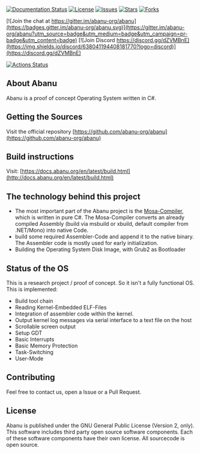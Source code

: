 [![Documentation Status](https://readthedocs.org/projects/abanu/badge/?version=latest)](http://docs.abanu.org/en/latest/?badge=latest) [![License][github-license]][github-license-link]  [![Issues][github-issues]][github-issues-link]  [![Stars][github-stars]][github-stars-link]  [![Forks][github-forks]][github-forks-link]

[github-forks]: https://img.shields.io/github/forks/abanu-org/abanu.svg
[github-forks-link]: https://github.com/abanu-org/abanu/network
[github-stars]: https://img.shields.io/github/stars/abanu-org/abanu.svg
[github-stars-link]: https://github.com/abanu-org/abanu/stargazers
[github-issues]: https://img.shields.io/github/issues/abanu-org/abanu.svg
[github-issues-link]: https://github.com/abanu-org/abanu/issues
[github-license]: https://img.shields.io/badge/license-GPL-blue.svg
[github-license-link]: https://raw.githubusercontent.com/abanu-org/abanu/master/LICENSE.txt
[![Join the chat at https://gitter.im/abanu-org/abanu](https://badges.gitter.im/abanu-org/abanu.svg)](https://gitter.im/abanu-org/abanu?utm_source=badge&utm_medium=badge&utm_campaign=pr-badge&utm_content=badge)
[![Join Discord https://discord.gg/dZVMBnE](https://img.shields.io/discord/638041194408181770?logo=discord)](https://discord.gg/dZVMBnE)

[![Actions Status](https://github.com/abanu-org/abanu/workflows/Abanu%20Testing/badge.svg)](https://github.com/abanu-org/abanu/actions)

## About Abanu

Abanu is a proof of concept Operating System written in C#.

## Getting the Sources

Visit the official repository [https://github.com/abanu-org/abanu](https://github.com/abanu-org/abanu)

## Build instructions

Visit: [https://docs.abanu.org/en/latest/build.html](http://docs.abanu.org/en/latest/build.html)

## The technology behind this project

- The most important part of the Abanu project is the [Mosa-Compiler](https://github.com/mosa/MOSA-Project), which is written in pure C#. The Mosa-Compiler converts an already compiled Assembly (build via msbuild or xbuild, default compiler from .NET/Mono) into native Code.
- build some required Assembler-Code  and append it to the native binary. The Assembler code is mostly used for early initialization.
- Building the Operating System Disk Image, with Grub2 as Bootloader

## Status of the OS

This is a research project / proof of concept. So it isn't a fully functional OS. This is implemented:

- Build tool chain
- Reading Kernel-Embedded ELF-Files
- Integration of assembler code within the kernel.
- Output kernel log messages via serial interface to a text file on the host
- Scrollable screen output
- Setup GDT
- Basic Interrupts
- Basic Memory Protection
- Task-Switching
- User-Mode

## Contributing

Feel free to contact us, open a Issue or a Pull Request.

## License
Abanu is published under the GNU General Public License (Version 2, only). This software includes third party open source software components. Each of these software components have their own license. All sourcecode is open source.
